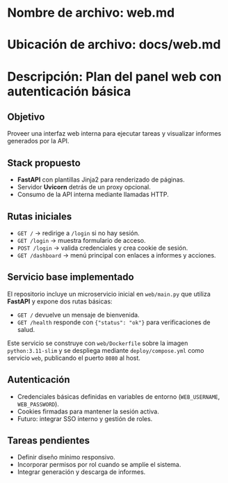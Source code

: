 # Nombre de archivo: web.md
# Ubicación de archivo: docs/web.md
# Descripción: Plan del panel web con autenticación básica

## Objetivo

Proveer una interfaz web interna para ejecutar tareas y visualizar informes generados por la API.

## Stack propuesto

- **FastAPI** con plantillas Jinja2 para renderizado de páginas.
- Servidor **Uvicorn** detrás de un proxy opcional.
- Consumo de la API interna mediante llamadas HTTP.

## Rutas iniciales

- `GET /` → redirige a `/login` si no hay sesión.
- `GET /login` → muestra formulario de acceso.
- `POST /login` → valida credenciales y crea cookie de sesión.
- `GET /dashboard` → menú principal con enlaces a informes y acciones.

## Servicio base implementado

El repositorio incluye un microservicio inicial en `web/main.py` que utiliza **FastAPI** y expone dos rutas básicas:

- `GET /` devuelve un mensaje de bienvenida.
- `GET /health` responde con `{"status": "ok"}` para verificaciones de salud.

Este servicio se construye con `web/Dockerfile` sobre la imagen `python:3.11-slim` y se despliega mediante `deploy/compose.yml` como servicio `web`, publicando el puerto `8080` al host.

## Autenticación

- Credenciales básicas definidas en variables de entorno (`WEB_USERNAME`, `WEB_PASSWORD`).
- Cookies firmadas para mantener la sesión activa.
- Futuro: integrar SSO interno y gestión de roles.

## Tareas pendientes

- Definir diseño mínimo responsivo.
- Incorporar permisos por rol cuando se amplíe el sistema.
- Integrar generación y descarga de informes.
